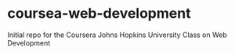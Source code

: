 # coursea-web-development
Initial repo for the Coursera Johns Hopkins University Class on Web Development
